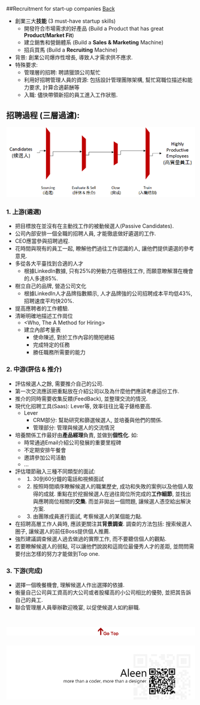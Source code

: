 ##Recruitment for start-up companies [Back](./../ThoughtMenu.md)

- 創業三大**技能** (3 must-have startup skills)
	- 開發符合市場需求的好產品 (Build a Product that has great **Product/Market Fit**)
	- 建立銷售和營銷體系 (Build a **Sales & Marketing** Machine)
	- 招兵買馬 (Build a **Recruiting** Machine)
- 背景: 創業公司爆炸性增長, 導致人才需求供不應求.
- 特殊要求: 
	- 管理層的招聘: 聘請獵頭公司幫忙
	- 利用好招聘管理人員的資源: 包括設計管理團隊架構, 幫忙寫職位描述和能力要求, 計算合適薪酬等
	- 入職: 儘快帶領新招的員工進入工作狀態.

## 招聘過程 (三層過濾): 

<img src="./Recruitment_Proccess.png">

### 1. 上游(遴選)
- 把目標放在並沒有在主動找工作的被動候選人(Passive Candidates).
- 公司內部安排一個全職的招聘人員, 才能徹底做好遴選的工作.
- CEO應當參與招聘過程.
- 花時間與現有的員工一起, 瞭解他們過往工作認識的人, 讓他們提供遴選的參考意見.
- 多從各大平臺找到合適的人才
	- 根據LinkedIn數據, 只有25%的勞動力在積極找工作, 而願意瞭解潛在機會的人多達85%.
- 樹立自己的品牌, 營造公司文化
	- 根據LinkedIn人才品牌指數顯示, 人才品牌強的公司招聘成本平均低43%, 招聘速度平均快20%.
- 提高應聘者的工作體驗.
- 清晰明確地描述工作崗位
	- <Who, The A Method for Hiring>
	- 建立內部考量表
		- 使命陳述, 對於工作內容的簡短總結
		- 完成特定的任務
		- 勝任職務所需要的能力

### 2. 中游(評估 & 推介)
- 評估候選人之餘, 需要推介自己的公司.
- 第一次交流應該把重點放在介紹公司以及為什麼他們應該考慮這份工作.
- 推介的同時需要收集反饋(FeedBack), 並整理交流的情況.
- 現代化招聘工具(Saas): Lever等, 效率往往比電子錶格要高.
	- Lever
		- CRM部分: 幫助研究和篩選候選人, 並培養與他們的關係.
		- 管理部分: 管理與候選人的交流情況
- 培養關係工作最好由**產品經理**負責, 並做到**個性化**. 如:
	- 時常通過Email介紹公司發展的重要里程碑
	- 不定期安排午餐會
	- 邀請參加公司活動
	- ...
- 評估環節融入三種不同類型的面試:
	- 1. 30到60分鐘的電話和視頻面試
	- 2. 按照時間順序瞭解候選人的職業歷史, 成功和失敗的案例以及他個人取得的成就. 重點在於挖掘候選人在過往崗位所完成的**工作細節**, 並找出與應聘崗位相關的**交集**. 而並非拋出一個問題, 讓候選人憑空給出解決方案.
	- 3. 由團隊成員進行面試, 考察候選人的某個能力點.
- 在招聘高層工作人員時, 應該更關注其**背景調查**. 調查的方法包括: 搜索候選人圈子, 讓候選人的前任Boss提供個人推薦.
- 強烈建議調查候選人過去做過的實際工作, 而不要聽信個人的觀點.
- 若要瞭解候選人的弱點, 可以讓他們說說和這崗位最優秀人才的差距, 並問問需要付出怎樣的努力才能做到Top one.
	
### 3. 下游(完成)
- 選擇一個晚餐機會, 理解候選人作出選擇的依據.
- 衡量自己公司與工資高的大公司或者股權高的小公司相比的優勢, 並把其告訴自己的員工.
- 聯合管理層人員舉辦歡迎晚宴, 以促使候選人如約辭職.

<a href="#" style="left:200px;"><img src="./../../pic/gotop.png"></a>
=====
<a href="http://aleen42.github.io/" target="_blank" ><img src="./../../pic/tail.gif"></a>

